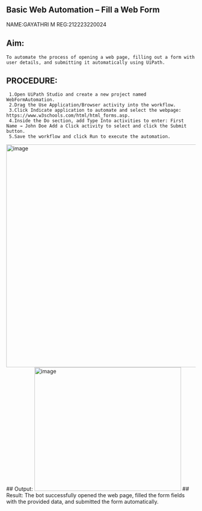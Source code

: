 ## Basic Web Automation – Fill a Web Form
NAME:GAYATHRI M
REG:212223220024
## Aim:
    To automate the process of opening a web page, filling out a form with user details, and submitting it automatically using UiPath.
## PROCEDURE:
     1.Open UiPath Studio and create a new project named WebFormAutomation. 
     2.Drag the Use Application/Browser activity into the workflow.
     3.Click Indicate application to automate and select the webpage: https://www.w3schools.com/html/html_forms.asp. 
     4.Inside the Do section, add Type Into activities to enter: First Name → John Doe Add a Click activity to select and click the Submit button. 
     5.Save the workflow and click Run to execute the automation.
<img width="613" height="593" alt="image" src="https://github.com/user-attachments/assets/4edcbc96-a061-49d3-8587-24d46c2a2206" />
## Output:
   <img width="390" height="329" alt="image" src="https://github.com/user-attachments/assets/0ecb2dba-8512-4424-b036-04b610feff6b" />
## Result:
The bot successfully opened the web page, filled the form fields with the provided data, and submitted the form automatically.
